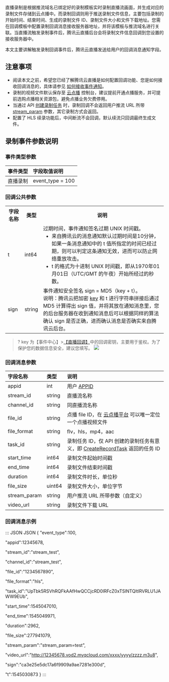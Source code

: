 直播录制是根据推流域名已绑定好的录制模板实时录制直播流画面，并生成对应的录制文件存储到云点播中。而录制回调则用于推送录制文件信息，主要包括录制的开始时间、结束时间、生成的录制文件 ID、录制文件大小和文件下载地址。您需在回调模板中配置录制回调消息接收服务器地址，并将该模板与推流域名进行关联。当直播流触发录制事件后，腾讯云直播后台会将录制文件信息回调到您设置的接收服务器中。

本文主要讲解触发录制回调事件后，腾讯云直播发送给用户的回调消息通知字段。

## 注意事项

- 阅读本文之前，希望您已经了解腾讯云直播是如何配置回调功能、您是如何接收回调消息的，具体请参见 [如何接收事件通知](https://cloud.tencent.com/document/product/267/32744)。
- 录制的视频文件默认保存至 [云点播](https://console.cloud.tencent.com/vod/overview) 控制台，建议提前开通点播服务，并可提前选购点播相关资源包，避免点播业务欠费停用。
- 当通过 API [创建录制任务](https://cloud.tencent.com/document/product/267/45983) 时，录制回调不会返回用户推流 URL 所带 [stream_param](#message) 参数，其它录制方式会返回。
- 配置了 HLS 续录功能后，中间断流不会回调，默认续流只回调最终生成文件。


## 录制事件参数说明
### 事件类型参数

| 事件类型 | 字段取值说明           |
| :------- | :------------- |
| 直播录制 | event_type = 100 |

[](id:public)
### 回调公共参数
<table>
<tr><th>字段名称</th><th>类型</th><th>说明</th></tr>
<tr>
<td>t</td>
<td>int64</td>
<td>过期时间，事件通知签名过期 UNIX 时间戳。<ul style="margin:0"><li>来自腾讯云的消息通知默认过期时间是10分钟，如果一条消息通知中的 t 值所指定的时间已经过期，则可以判定这条通知无效，进而可以防止网络重放攻击。<li>t 的格式为十进制 UNIX 时间戳，即从1970年01月01日（UTC/GMT 的午夜）开始所经过的秒数。</ul></td>
</tr><tr>
<td>sign</td>
<td>string</td>
<td>事件通知安全签名 sign = MD5（key + t）。<br>说明：腾讯云把加密 <a href="#key">key</a> 和 t 进行字符串拼接后通过 MD5 计算得出 sign 值，并将其放在通知消息里，您的后台服务器在收到通知消息后可以根据同样的算法确认 sign 是否正确，进而确认消息是否确实来自腾讯云后台。</td>
</tr></table>

>? [](id:key)key 为【事件中心】>[【直播回调】](https://console.cloud.tencent.com/live/config/callback)中的回调密钥，主要用于鉴权。为了保护您的数据信息安全，建议您填写。
>![](https://main.qcloudimg.com/raw/34b21b2d50d2aca00dd2dfa19816e8e3.png)


[](id:message)
### 回调消息参数

| 字段名称     | 类型   | 说明                                                 |
| :----------- | :----- | :--------------------------------------------------- |
| appid        | int    | 用户 [APPID](https://console.cloud.tencent.com/developer)                                           |
| stream_id    | string | 直播流名称                                           |
| channel_id   | string | 同直播流名称                                         |
| file_id      | string | 点播 file ID，在 [云点播平台](https://cloud.tencent.com/document/product/266/36451) 可以唯一定位一个点播视频文件 |
| file_format  | string | flv，hls，mp4，aac                                   |
| task_id	| string| 录制任务 ID，仅 API 创建的录制任务有意义，即 [CreateRecordTask](https://cloud.tencent.com/document/product/267/45983) 返回的任务 ID| 
| start_time   | int64  | 录制文件起始时间戳                                   |
| end_time     | int64  | 录制文件结束时间戳                                   |
| duration     | int64  | 录制文件时长，单位秒                                 |
| file_size    | uint64 | 录制文件大小，单位字节                               |
| stream_param | string | 用户推流 URL 所带参数（自定义）                                |
| video_url    | string | 录制文件下载 URL                                 |



[](id:example)
### 回调消息示例
<dx-codeblock>
::: JSON JSON
{
"event_type":100,

"appid":12345678,

"stream_id":"stream_test",

"channel_id":"stream_test",

"file_id":"1234567890",

"file_format":"hls",
 
"task_id":"UpTbk5RSVhRQFkAAfHwQCCjcRD0lRFcZ0xTSlNTQltlRVRLU1JAWW9EUb",

"start_time":1545047010,

"end_time":1545049971,

"duration":2962,

"file_size":277941079,

"stream_param":"stream_param=test",

"video_url":"http://12345678.vod2.myqcloud.com/xxxx/yyyy/zzzz.m3u8",

"sign":"ca3e25e5dc17a6f9909a9ae7281e300d",

"t":1545030873
}
:::
</dx-codeblock>



 

